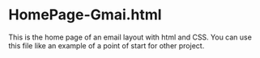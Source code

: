 # HomePage-Gmai.html
This is the home page of an email layout with html and CSS. You can use this file like an example of a point of start for other project.
